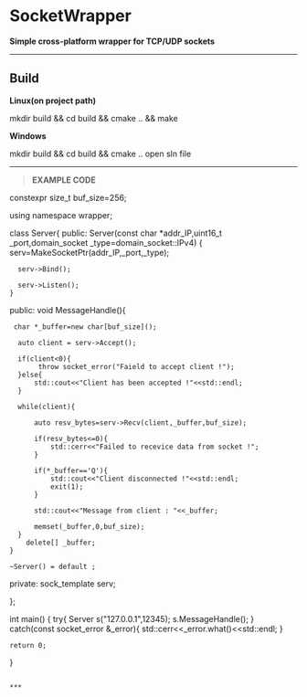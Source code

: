 # SocketWrapper

__Simple cross-platform wrapper for TCP/UDP sockets__

***



## Build
**Linux(on project path)**

mkdir build && cd build && cmake .. && make

**Windows**

mkdir build && cd build && cmake .. open sln file

___



>**EXAMPLE CODE**

constexpr size_t buf_size=256;

using namespace wrapper;

class Server{
public:
    Server(const char *addr_IP,uint16_t _port,domain_socket _type=domain_socket::IPv4)
    {
      serv=MakeSocketPtr<tcpServer>(addr_IP,_port,_type);

      serv->Bind();

      serv->Listen();
    }

public:
    void MessageHandle(){

     char *_buffer=new char[buf_size]();

      auto client = serv->Accept();

      if(client<0){
           throw socket_error("Faield to accept client !");
      }else{
          std::cout<<"Client has been accepted !"<<std::endl;
      }

      while(client){

          auto resv_bytes=serv->Recv(client,_buffer,buf_size);

          if(resv_bytes<=0){
              std::cerr<<"Failed to recevice data from socket !";
          }

          if(*_buffer=='Q'){
              std::cout<<"Client disconnected !"<<std::endl;
              exit(1);
          }

          std::cout<<"Message from client : "<<_buffer;

          memset(_buffer,0,buf_size);
      }
        delete[] _buffer;
    }

    ~Server() = default ;

private:
    sock_template<tcpServer> serv;

};


int main()
{
    try{
      Server s("127.0.0.1",12345);
         s.MessageHandle();
    }
    catch(const socket_error &_error){
        std::cerr<<_error.what()<<std::endl;
    }

    return 0;
}
``` 

***
